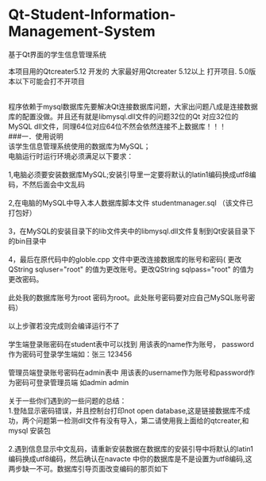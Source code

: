 # Qt-Student-Information-Management-System
基于Qt界面的学生信息管理系统

本项目用的Qtcreater5.12 开发的 大家最好用Qtcreater 5.12以上 打开项目. 5.0版本以下可能会打不开项目 <br><br>

程序依赖于mysql数据库先要解决Qt连接数据库问题，大家出问题八成是连接数据库的配置没做。并且还有就是libmysql.dll文件的问题32位的Qt 对应32位的MySQL dll文件，同理64位对应64位不然会依然连接不上数据库！！！<br>
###一．使用说明<br>
该学生信息管理系统使用的数据库为MySQL；<br>
电脑运行时运行环境必须满足以下要求：<br><br>
1,电脑必须要安装数据库MySQL;安装引导里一定要将默认的latin1编码换成utf8编码，不然后面会中文乱码<br><br>
2,在电脑的MySQL中导入本人数据库脚本文件  studentmanager.sql  （该文件已打包好）<br><br>
3，在MySQL的安装目录下的lib文件夹中的libmysql.dll文件复制到Qt安装目录下的bin目录中<br><br>
4，最后在原代码中的globle.cpp 文件中更改连接数据库的账号和密码( 更改QString sqluser="root"  的值为更改账号。更改QString sqlpass="root" 的值为更改密码。<br><br>
此处我的数据库账号为root   密码为root。此处账号密码要对应自己MySQL账号密码）<br><br>
以上步骤若没完成则会编译运行不了<br><br>
学生端登录账密码在student表中可以找到 用该表的name作为账号， password 作为密码可登录学生端如：张三  123456<br><br>
管理员端登录账号密码在admin表中 用该表的username作为账号和password作为密码可登录管理员端 如admin  admin<br><br>
关于一些你们遇到的一些问题的总结：<br>
1.登陆显示密码错误，并且控制台打印not open database,这是链接数据库不成功，两个问题第一检测dll文件有没有导入，第二请使用我上面给的qtcreater,和mysql 安装包<br><br>
2.遇到信息显示中文乱码，请重新安装数据在数据库的安装引导中将默认的latin1编码换成utf8编码，然后确认在navacte 中你的数据库是不是设置为utf8编码,这两步缺一不可。数据库引导页面改变编码的那页如下<br>
